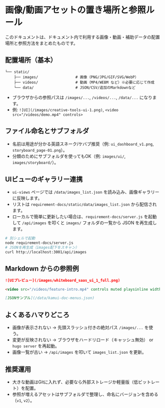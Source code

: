 # 画像/動画アセットの置き場所と参照ルール

このドキュメントは、ドキュメント内で利用する画像・動画・補助データの配置場所と参照方法をまとめたものです。

## 配置場所（基本）

```text
└── static/
    ├── images/                 # 画像（PNG/JPG/GIF/SVG/WebP）
    ├── videos/                 # 動画（MP4/WEBM など）※必要に応じて作成
    └── data/                   # JSON/CSV/追加のMarkdownなど
```

- ブラウザからの参照パスは `/images/...`, `/videos/...`, `/data/...` になります。
- 例: `![UI](/images/creative-tools-ui-1.png)`, `<video src="/videos/demo.mp4" controls>`

## ファイル命名とサブフォルダ
- 名前は用途が分かる英語スネーク/ケバブ推奨（例: `ui_dashboard_v1.png`, `storyboard_page-01.png`）。
- 分類のためにサブフォルダを使ってもOK（例: `images/ui/`, `images/storyboard/`）。

## UIビューのギャラリー連携
- `ui-views` ページでは `/data/images_list.json` を読み込み、画像ギャラリーに反映します。
- リストは `requirement-docs/static/data/images_list.json` から配信されます。
- ローカルで簡単に更新したい場合は、`requirement-docs/server.js` を起動して `/api/images` を叩くと `images/` フォルダの一覧から JSON を再生成します。

```bash
# 別シェルで起動
node requirement-docs/server.js
# JSONを再生成（images配下をスキャン）
curl http://localhost:3001/api/images
```

## Markdown からの参照例

```markdown
![UIプレビュー](/images/whiteboard_saas_ui_1_full.png)

<video src="/videos/feature-intro.mp4" controls muted playsinline width="960"></video>

[JSONサンプル](/data/kamui-doc-menus.json)
```

## よくあるハマりどころ
- 画像が表示されない → 先頭スラッシュ付きの絶対パス `/images/...` を使う。
- 変更が反映されない → ブラウザをハードリロード（キャッシュ無効） or `hugo server` を再起動。
- 画像一覧が古い → `/api/images` を叩いて `images_list.json` を更新。

## 推奨運用
- 大きな動画はGitに入れず、必要なら外部ストレージか軽量版（低ビットレート）を配置。
- 参照が増えるアセットはサブフォルダで整理し、命名にバージョンを含める（`v1`, `v2`）。
